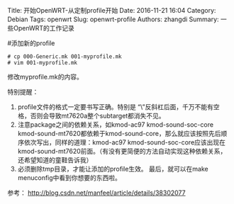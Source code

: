 Title: 开始OpenWRT-从定制profile开始
Date: 2016-11-21 16:04
Category: Debian
Tags: openwrt
Slug: openwrt-profile
Authors: zhangdi
Summary: 一些OpenWRT的工作记录

#添加新的profile

```
# cp 000-Generic.mk 001-myprofile.mk
# vim 001-myprofile.mk 
```

修改myprofile.mk的内容。

特别提醒：

1. profile文件的格式一定要书写正确。特别是 “\”反斜杠后面，千万不能有空格，否则会导致mt7620a整个subtarget都消失不见。
2. 注意package之间的依赖关系，如kmod-ac97 kmod-sound-soc-core kmod-sound-mt7620都依赖于kmod-sound-core，那么就应该按照先后顺序依次写出，同样的道理：kmod-ac97 kmod-sound-soc-core应该出现在kmod-sound-mt7620前面。（有没有更简便的方法自动实现这种依赖关系，还希望知道的童鞋告诉我）
3. 必须删除tmp目录，才能让添加的profile生效。
最后，就可以在make menuconfig中看到你想要的东西啦。

参考： http://blog.csdn.net/manfeel/article/details/38302077


